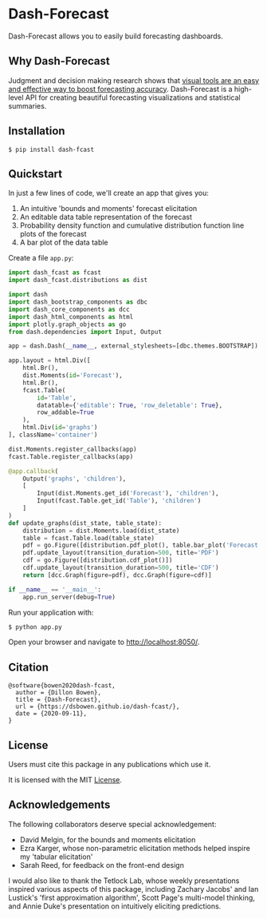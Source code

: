 # Dash-Forecast

Dash-Forecast allows you to easily build forecasting dashboards.

## Why Dash-Forecast

Judgment and decision making research shows that <a href="http://journal.sjdm.org/13/131029/jdm131029.pdf" target="_blank">visual tools are an easy and effective way to boost forecasting accuracy</a>. Dash-Forecast is a high-level API for creating beautiful forecasting visualizations and statistical summaries.

## Installation

```
$ pip install dash-fcast
```

## Quickstart

In just a few lines of code, we'll create an app that gives you:

1. An intuitive 'bounds and moments' forecast elicitation
2. An editable data table representation of the forecast
3. Probability density function and cumulative distribution function line plots of the forecast
4. A bar plot of the data table

Create a file `app.py`:

```python
import dash_fcast as fcast
import dash_fcast.distributions as dist

import dash
import dash_bootstrap_components as dbc
import dash_core_components as dcc
import dash_html_components as html
import plotly.graph_objects as go
from dash.dependencies import Input, Output

app = dash.Dash(__name__, external_stylesheets=[dbc.themes.BOOTSTRAP])

app.layout = html.Div([
    html.Br(),
    dist.Moments(id='Forecast'),
    html.Br(),
    fcast.Table(
        id='Table', 
        datatable={'editable': True, 'row_deletable': True},
        row_addable=True
    ),
    html.Div(id='graphs')
], className='container')

dist.Moments.register_callbacks(app)
fcast.Table.register_callbacks(app)

@app.callback(
    Output('graphs', 'children'),
    [
        Input(dist.Moments.get_id('Forecast'), 'children'),
        Input(fcast.Table.get_id('Table'), 'children')
    ]
)
def update_graphs(dist_state, table_state):
    distribution = dist.Moments.load(dist_state)
    table = fcast.Table.load(table_state)
    pdf = go.Figure([distribution.pdf_plot(), table.bar_plot('Forecast')])
    pdf.update_layout(transition_duration=500, title='PDF')
    cdf = go.Figure([distribution.cdf_plot()])
    cdf.update_layout(transition_duration=500, title='CDF')
    return [dcc.Graph(figure=pdf), dcc.Graph(figure=cdf)]

if __name__ == '__main__':
    app.run_server(debug=True)
```

Run your application with:

```bash
$ python app.py
```

Open your browser and navigate to <http://localhost:8050/>.

## Citation

```
@software{bowen2020dash-fcast,
  author = {Dillon Bowen},
  title = {Dash-Forecast},
  url = {https://dsbowen.github.io/dash-fcast/},
  date = {2020-09-11},
}
```

## License

Users must cite this package in any publications which use it.

It is licensed with the MIT [License](https://github.com/dsbowen/dash-fcast/blob/master/LICENSE).

## Acknowledgements

The following collaborators deserve special acknowledgement:

- David Melgin, for the bounds and moments elicitation
- Ezra Karger, whose non-parametric elicitation methods helped inspire my 'tabular elicitation'
- Sarah Reed, for feedback on the front-end design

I would also like to thank the Tetlock Lab, whose weekly presentations inspired various aspects of this package, including Zachary Jacobs' and Ian Lustick's 'first approximation algorithm', Scott Page's multi-model thinking, and Annie Duke's presentation on intuitively eliciting predictions.